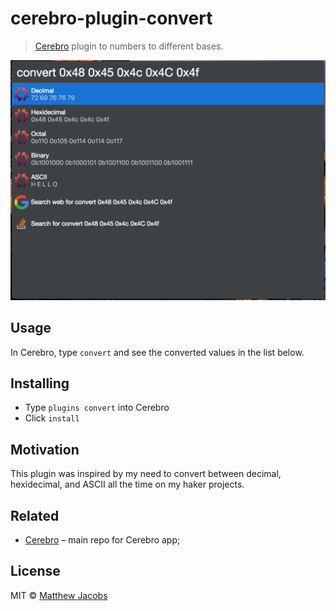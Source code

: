 # cerebro-plugin-convert

> [Cerebro](https://cerebroapp.com) plugin to numbers to different bases.

![](screenshot.png)

## Usage

In Cerebro, type `convert` and see the converted values in the list below.

## Installing

* Type `plugins convert` into Cerebro
* Click `install`

## Motivation

This plugin was inspired by my need to convert between decimal, hexidecimal, and ASCII all the time on my haker projects.

## Related

- [Cerebro](http://github.com/KELiON/cerebro) – main repo for Cerebro app;

## License

MIT © [Matthew Jacobs](https://www.mattjdev.com)
